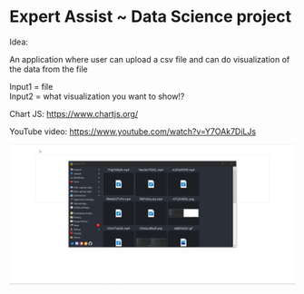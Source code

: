 # Expert Assist ~ Data Science project

Idea:

An application where user can upload a csv file and can do visualization of the data from the file

Input1 = file <br>
Input2 = what  visualization you want to show!?



Chart JS: https://www.chartjs.org/

YouTube video: https://www.youtube.com/watch?v=Y7OAk7DiLJs



<img src='m8rszylmw3.gif'>
